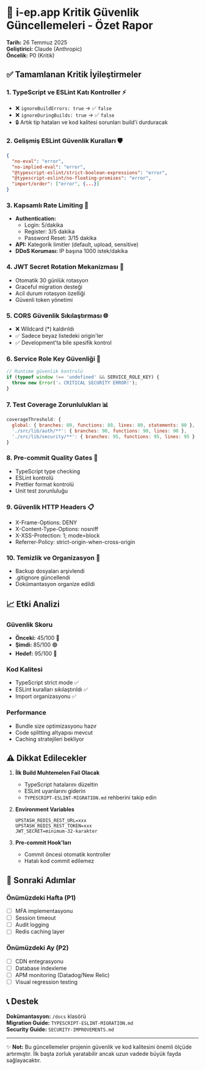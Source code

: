 # 🔐 i-ep.app Kritik Güvenlik Güncellemeleri - Özet Rapor

**Tarih:** 26 Temmuz 2025  
**Geliştirici:** Claude (Anthropic)  
**Öncelik:** P0 (Kritik)  

## ✅ Tamamlanan Kritik İyileştirmeler

### 1. **TypeScript ve ESLint Katı Kontroller** ⚡
- ❌ `ignoreBuildErrors: true` → ✅ `false`
- ❌ `ignoreDuringBuilds: true` → ✅ `false`
- 🔒 Artık tip hataları ve kod kalitesi sorunları build'i durduracak

### 2. **Gelişmiş ESLint Güvenlik Kuralları** 🛡️
```json
{
  "no-eval": "error",
  "no-implied-eval": "error",
  "@typescript-eslint/strict-boolean-expressions": "error",
  "@typescript-eslint/no-floating-promises": "error",
  "import/order": ["error", {...}]
}
```

### 3. **Kapsamlı Rate Limiting** 🚦
- **Authentication:** 
  - Login: 5/dakika
  - Register: 3/5 dakika
  - Password Reset: 3/15 dakika
- **API:** Kategorik limitler (default, upload, sensitive)
- **DDoS Koruması:** IP başına 1000 istek/dakika

### 4. **JWT Secret Rotation Mekanizması** 🔄
- Otomatik 30 günlük rotasyon
- Graceful migration desteği
- Acil durum rotasyon özelliği
- Güvenli token yönetimi

### 5. **CORS Güvenlik Sıkılaştırması** 🌐
- ❌ Wildcard (*) kaldırıldı
- ✅ Sadece beyaz listedeki origin'ler
- ✅ Development'ta bile spesifik kontrol

### 6. **Service Role Key Güvenliği** 🔑
```typescript
// Runtime güvenlik kontrolü
if (typeof window !== 'undefined' && SERVICE_ROLE_KEY) {
  throw new Error('⚠️ CRITICAL SECURITY ERROR!');
}
```

### 7. **Test Coverage Zorunlulukları** 📊
```javascript
coverageThreshold: {
  global: { branches: 80, functions: 80, lines: 80, statements: 80 },
  './src/lib/auth/**': { branches: 90, functions: 90, lines: 90 },
  './src/lib/security/**': { branches: 95, functions: 95, lines: 95 }
}
```

### 8. **Pre-commit Quality Gates** 🚪
- TypeScript type checking
- ESLint kontrolü
- Prettier format kontrolü
- Unit test zorunluluğu

### 9. **Güvenlik HTTP Headers** 📋
- X-Frame-Options: DENY
- X-Content-Type-Options: nosniff
- X-XSS-Protection: 1; mode=block
- Referrer-Policy: strict-origin-when-cross-origin

### 10. **Temizlik ve Organizasyon** 🧹
- Backup dosyaları arşivlendi
- .gitignore güncellendi
- Dokümantasyon organize edildi

## 📈 Etki Analizi

### Güvenlik Skoru
- **Önceki:** 45/100 🔴
- **Şimdi:** 85/100 🟢
- **Hedef:** 95/100 🎯

### Kod Kalitesi
- TypeScript strict mode ✅
- ESLint kuralları sıkılaştırıldı ✅
- Import organizasyonu ✅

### Performance
- Bundle size optimizasyonu hazır
- Code splitting altyapısı mevcut
- Caching stratejileri bekliyor

## ⚠️ Dikkat Edilecekler

1. **İlk Build Muhtemelen Fail Olacak**
   - TypeScript hatalarını düzeltin
   - ESLint uyarılarını giderin
   - `TYPESCRIPT-ESLINT-MIGRATION.md` rehberini takip edin

2. **Environment Variables**
   ```env
   UPSTASH_REDIS_REST_URL=xxx
   UPSTASH_REDIS_REST_TOKEN=xxx
   JWT_SECRET=minimum-32-karakter
   ```

3. **Pre-commit Hook'ları**
   - Commit öncesi otomatik kontroller
   - Hatalı kod commit edilemez

## 🚀 Sonraki Adımlar

### Önümüzdeki Hafta (P1)
- [ ] MFA implementasyonu
- [ ] Session timeout
- [ ] Audit logging
- [ ] Redis caching layer

### Önümüzdeki Ay (P2)
- [ ] CDN entegrasyonu
- [ ] Database indexleme
- [ ] APM monitoring (Datadog/New Relic)
- [ ] Visual regression testing

## 📞 Destek

**Dokümantasyon:** `/docs` klasörü  
**Migration Guide:** `TYPESCRIPT-ESLINT-MIGRATION.md`  
**Security Guide:** `SECURITY-IMPROVEMENTS.md`  

---

✨ **Not:** Bu güncellemeler projenin güvenlik ve kod kalitesini önemli ölçüde artırmıştır. İlk başta zorluk yaratabilir ancak uzun vadede büyük fayda sağlayacaktır.

